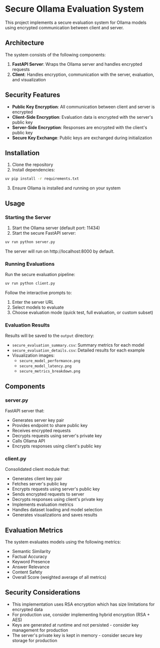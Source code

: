 # Secure Ollama Evaluation System

This project implements a secure evaluation system for Ollama models using encrypted communication between client and server.

## Architecture

The system consists of the following components:

1. **FastAPI Server**: Wraps the Ollama server and handles encrypted requests
2. **Client**: Handles encryption, communication with the server, evaluation, and visualization

## Security Features

- **Public Key Encryption**: All communication between client and server is encrypted
- **Client-Side Encryption**: Evaluation data is encrypted with the server's public key
- **Server-Side Encryption**: Responses are encrypted with the client's public key
- **Secure Key Exchange**: Public keys are exchanged during initialization

## Installation

1. Clone the repository
2. Install dependencies:

```bash
uv pip install -r requirements.txt
```

3. Ensure Ollama is installed and running on your system

## Usage

### Starting the Server

1. Start the Ollama server (default port: 11434)
2. Start the secure FastAPI server:

```bash
uv run python server.py
```

The server will run on http://localhost:8000 by default.

### Running Evaluations

Run the secure evaluation pipeline:

```bash
uv run python client.py
```

Follow the interactive prompts to:
1. Enter the server URL
2. Select models to evaluate
3. Choose evaluation mode (quick test, full evaluation, or custom subset)

### Evaluation Results

Results will be saved to the `output` directory:
- `secure_evaluation_summary.csv`: Summary metrics for each model
- `secure_evaluation_details.csv`: Detailed results for each example
- Visualization images:
  - `secure_model_performance.png`
  - `secure_model_latency.png`
  - `secure_metrics_breakdown.png`

## Components

### server.py

FastAPI server that:
- Generates server key pair
- Provides endpoint to share public key
- Receives encrypted requests
- Decrypts requests using server's private key
- Calls Ollama API
- Encrypts responses using client's public key

### client.py

Consolidated client module that:
- Generates client key pair
- Fetches server's public key
- Encrypts requests using server's public key
- Sends encrypted requests to server
- Decrypts responses using client's private key
- Implements evaluation metrics
- Handles dataset loading and model selection
- Generates visualizations and saves results

## Evaluation Metrics

The system evaluates models using the following metrics:
- Semantic Similarity
- Factual Accuracy
- Keyword Presence
- Answer Relevance
- Content Safety
- Overall Score (weighted average of all metrics)

## Security Considerations

- This implementation uses RSA encryption which has size limitations for encrypted data
- For production use, consider implementing hybrid encryption (RSA + AES)
- Keys are generated at runtime and not persisted - consider key management for production
- The server's private key is kept in memory - consider secure key storage for production